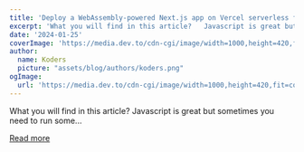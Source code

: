 ```yaml
---
title: 'Deploy a WebAssembly-powered Next.js app on Vercel serverless functions'
excerpt: 'What you will find in this article?   Javascript is great but sometimes you need to run some...'
date: '2024-01-25'
coverImage: 'https://media.dev.to/cdn-cgi/image/width=1000,height=420,fit=cover,gravity=auto,format=auto/https%3A%2F%2Fdev-to-uploads.s3.amazonaws.com%2Fuploads%2Farticles%2Fvgsd6beyrgpt6ejv1ugp.png'
author:
  name: Koders
  picture: "assets/blog/authors/koders.png"
ogImage:
  url: 'https://media.dev.to/cdn-cgi/image/width=1000,height=420,fit=cover,gravity=auto,format=auto/https%3A%2F%2Fdev-to-uploads.s3.amazonaws.com%2Fuploads%2Farticles%2Fvgsd6beyrgpt6ejv1ugp.png'
---
```


What you will find in this article?   Javascript is great but sometimes you need to run some...

[Read more](https://dev.to/mfts/deploy-a-webassembly-powered-nextjs-app-on-vercel-serverless-functions-20b0)
